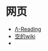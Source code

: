 # 网页

- [Λ-Reading](https://app.koofr.net/dav/Koofr/%CE%9B-Reading/index.aspx)
- [空的wiki](https://app.koofr.net/dav/Koofr/empty.zh-Hans.aspx)
- []()
